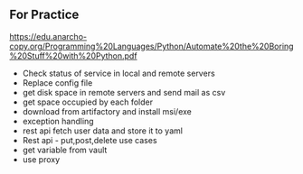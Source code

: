 ## For Practice ##

https://edu.anarcho-copy.org/Programming%20Languages/Python/Automate%20the%20Boring%20Stuff%20with%20Python.pdf

* Check status of service in local and remote servers
* Replace config file 
* get disk space in remote servers and send mail as csv
* get space occupied by each folder
* download from artifactory and install msi/exe
* exception handling
* rest api fetch user data and store it to yaml
* Rest api - put,post,delete use cases
* get variable from vault
* use proxy
